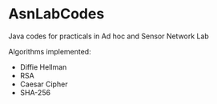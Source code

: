 # AsnLabCodes
Java codes for practicals in Ad hoc and Sensor Network Lab

Algorithms implemented:
- Diffie Hellman
- RSA
- Caesar Cipher
- SHA-256
